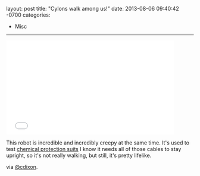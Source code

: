 layout: post
title:  "Cylons walk among us!"
date:   2013-08-06 09:40:42 -0700
categories:
  - Misc
---

<iframe class="embedly-embed" src="//cdn.embedly.com/widgets/media.html?src=https%3A%2F%2Fwww.youtube.com%2Fembed%2FtFrjrgBV8K0%3Ffeature%3Doembed&url=https%3A%2F%2Fwww.youtube.com%2Fwatch%3Ffeature%3Dplayer_embedded%26v%3DtFrjrgBV8K0&image=https%3A%2F%2Fi.ytimg.com%2Fvi%2FtFrjrgBV8K0%2Fhqdefault.jpg&key=d815972c91e546edb5d2d02e509f8b1c&type=text%2Fhtml&schema=youtube" width="450" height="253" scrolling="no" frameborder="0" allowfullscreen></iframe>

This robot is incredible and incredibly creepy at the same time. It's used to test  [chemical protection suits](http://www.bostondynamics.com/robot_petman.html)   I know it needs all of those cables to stay upright, so it's not really walking, but still, it's pretty lifelike. 

 via  [@cdixon](https://mobile.twitter.com/cdixon/status/363171661505245184). 

 
